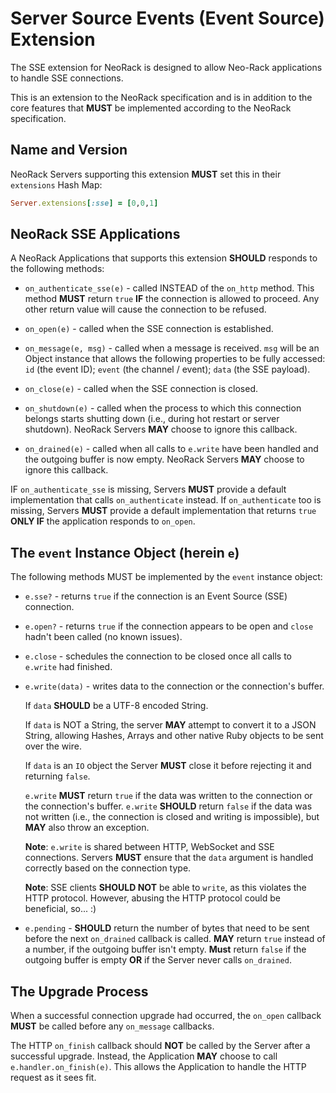 # Server Source Events (Event Source) Extension

The SSE extension for NeoRack is designed to allow Neo-Rack applications to handle SSE connections.

This is an extension to the NeoRack specification and is in addition to the core features that **MUST** be implemented according to the NeoRack specification.

## Name and Version

NeoRack Servers supporting this extension **MUST** set this in their `extensions` Hash Map:

```ruby
Server.extensions[:sse] = [0,0,1]
```

## NeoRack SSE Applications

A NeoRack Applications that supports this extension **SHOULD** responds to the following methods:

* `on_authenticate_sse(e)` - called INSTEAD of the `on_http` method. This method **MUST** return `true` **IF** the connection is allowed to proceed. Any other return value will cause the connection to be refused.

* `on_open(e)` - called when the SSE connection is established.

* `on_message(e, msg)` - called when a message is received. `msg` will be an Object instance that allows the following properties to be fully accessed: `id` (the event ID); `event` (the channel / event); `data` (the SSE payload).

* `on_close(e)` - called when the SSE connection is closed.

* `on_shutdown(e)` - called when the process to which this connection belongs starts shutting down (i.e., during hot restart or server shutdown). NeoRack Servers **MAY** choose to ignore this callback.

* `on_drained(e)` - called when all calls to `e.write` have been handled and the outgoing buffer is now empty. NeoRack Servers **MAY** choose to ignore this callback.

IF `on_authenticate_sse` is missing, Servers **MUST** provide a default implementation that calls `on_authenticate` instead. If `on_authenticate` too is missing, Servers **MUST** provide a default implementation that returns `true` **ONLY IF** the application responds to `on_open`.

## The `event` Instance Object (herein `e`)

The following methods MUST be implemented by the `event` instance object:

* `e.sse?` - returns `true` if the connection is an Event Source (SSE) connection.

* `e.open?` - returns `true` if the connection appears to be open and `close` hadn't been called (no known issues).

* `e.close` - schedules the connection to be closed once all calls to `e.write` had finished.

* `e.write(data)` - writes data to the connection or the connection's buffer.

    If `data` **SHOULD** be a UTF-8 encoded String.

    If `data` is NOT a String, the server **MAY** attempt to convert it to a JSON String, allowing Hashes, Arrays and other native Ruby objects to be sent over the wire.

    If `data` is an `IO` object the Server **MUST** close it before rejecting it and returning `false`.

    `e.write` **MUST** return `true` if the data was written to the connection or the connection's buffer. `e.write` **SHOULD** return `false` if the data was not written (i.e., the connection is closed and writing is impossible), but **MAY** also throw an exception.

    **Note**: `e.write` is shared between HTTP, WebSocket and SSE connections. Servers **MUST** ensure that the `data` argument is handled correctly based on the connection type.

    **Note**: SSE clients **SHOULD NOT** be able to `write`, as this violates the HTTP protocol. However, abusing the HTTP protocol could be beneficial, so... :)

* `e.pending` - **SHOULD** return the number of bytes that need to be sent before the next `on_drained` callback is called. **MAY** return `true` instead of a number, if the outgoing buffer isn't empty. **Must** return `false` if the outgoing buffer is empty **OR** if the Server never calls `on_drained`.

## The Upgrade Process

When a successful connection upgrade had occurred, the `on_open` callback **MUST** be called before any `on_message` callbacks.

The HTTP `on_finish` callback should **NOT** be called by the Server after a successful upgrade. Instead, the Application **MAY** choose to call `e.handler.on_finish(e)`. This allows the Application to handle the HTTP request as it sees fit.


